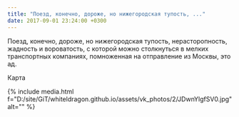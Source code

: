 ```yaml
---
title: "Поезд, конечно, дороже, но нижегородская тупость, ..."
date: 2017-09-01 23:24:00 +0300
---
```


Поезд, конечно, дороже, но нижегородская тупость, нерасторопность, жадность и вороватость, с которой можно столкнуться в мелких транспортных компаниях, помноженная на отправление из Москвы, это ад.

Карта

{% include media.html f="D:/site/GiT/whiteldragon.github.io/assets/vk_photos/2/JDwnYlgfSV0.jpg" alt="" %}
